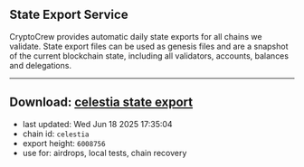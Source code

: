 ## State Export Service
CryptoCrew provides automatic daily state exports for all chains we validate. State export files can be used as genesis files and are a snapshot of the current blockchain state, including all validators, accounts, balances and delegations.

---
**Download: [celestia state export](https://dl-eu2.ccvalidators.com/SERVICE/celestia/celestia_export_6008756.json)**
---

- last updated: Wed Jun 18 2025 17:35:04
- chain id: `celestia`
- export height: `6008756`
- use for: airdrops, local tests, chain recovery
